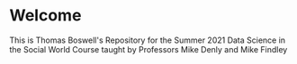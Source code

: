 # Welcome 

This is Thomas Boswell's Repository for the Summer 2021 Data Science in the Social World Course taught by Professors Mike Denly and Mike Findley
